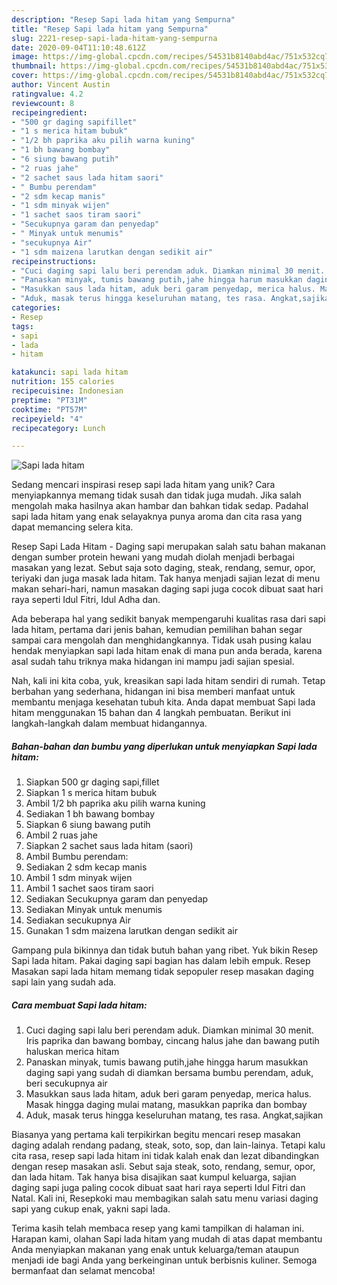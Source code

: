 ```yaml
---
description: "Resep Sapi lada hitam yang Sempurna"
title: "Resep Sapi lada hitam yang Sempurna"
slug: 2221-resep-sapi-lada-hitam-yang-sempurna
date: 2020-09-04T11:10:48.612Z
image: https://img-global.cpcdn.com/recipes/54531b8140abd4ac/751x532cq70/sapi-lada-hitam-foto-resep-utama.jpg
thumbnail: https://img-global.cpcdn.com/recipes/54531b8140abd4ac/751x532cq70/sapi-lada-hitam-foto-resep-utama.jpg
cover: https://img-global.cpcdn.com/recipes/54531b8140abd4ac/751x532cq70/sapi-lada-hitam-foto-resep-utama.jpg
author: Vincent Austin
ratingvalue: 4.2
reviewcount: 8
recipeingredient:
- "500 gr daging sapifillet"
- "1 s merica hitam bubuk"
- "1/2 bh paprika aku pilih warna kuning"
- "1 bh bawang bombay"
- "6 siung bawang putih"
- "2 ruas jahe"
- "2 sachet saus lada hitam saori"
- " Bumbu perendam"
- "2 sdm kecap manis"
- "1 sdm minyak wijen"
- "1 sachet saos tiram saori"
- "Secukupnya garam dan penyedap"
- " Minyak untuk menumis"
- "secukupnya Air"
- "1 sdm maizena larutkan dengan sedikit air"
recipeinstructions:
- "Cuci daging sapi lalu beri perendam aduk. Diamkan minimal 30 menit. Iris paprika dan bawang bombay, cincang halus jahe dan bawang putih haluskan merica hitam"
- "Panaskan minyak, tumis bawang putih,jahe hingga harum masukkan daging sapi yang sudah di diamkan bersama bumbu perendam, aduk, beri secukupnya air"
- "Masukkan saus lada hitam, aduk beri garam penyedap, merica halus. Masak hingga daging mulai matang, masukkan paprika dan bombay"
- "Aduk, masak terus hingga keseluruhan matang, tes rasa. Angkat,sajikan"
categories:
- Resep
tags:
- sapi
- lada
- hitam

katakunci: sapi lada hitam 
nutrition: 155 calories
recipecuisine: Indonesian
preptime: "PT31M"
cooktime: "PT57M"
recipeyield: "4"
recipecategory: Lunch

---
```



![Sapi lada hitam](https://img-global.cpcdn.com/recipes/54531b8140abd4ac/751x532cq70/sapi-lada-hitam-foto-resep-utama.jpg)

Sedang mencari inspirasi resep sapi lada hitam yang unik? Cara menyiapkannya memang tidak susah dan tidak juga mudah. Jika salah mengolah maka hasilnya akan hambar dan bahkan tidak sedap. Padahal sapi lada hitam yang enak selayaknya punya aroma dan cita rasa yang dapat memancing selera kita.

Resep Sapi Lada Hitam - Daging sapi merupakan salah satu bahan makanan dengan sumber protein hewani yang mudah diolah menjadi berbagai masakan yang lezat. Sebut saja soto daging, steak, rendang, semur, opor, teriyaki dan juga masak lada hitam. Tak hanya menjadi sajian lezat di menu makan sehari-hari, namun masakan daging sapi juga cocok dibuat saat hari raya seperti Idul Fitri, Idul Adha dan.

Ada beberapa hal yang sedikit banyak mempengaruhi kualitas rasa dari sapi lada hitam, pertama dari jenis bahan, kemudian pemilihan bahan segar sampai cara mengolah dan menghidangkannya. Tidak usah pusing kalau hendak menyiapkan sapi lada hitam enak di mana pun anda berada, karena asal sudah tahu triknya maka hidangan ini mampu jadi sajian spesial.


Nah, kali ini kita coba, yuk, kreasikan sapi lada hitam sendiri di rumah. Tetap berbahan yang sederhana, hidangan ini bisa memberi manfaat untuk membantu menjaga kesehatan tubuh kita. Anda dapat membuat Sapi lada hitam menggunakan 15 bahan dan 4 langkah pembuatan. Berikut ini langkah-langkah dalam membuat hidangannya.

<!--inarticleads1-->

##### Bahan-bahan dan bumbu yang diperlukan untuk menyiapkan Sapi lada hitam:

1. Siapkan 500 gr daging sapi,fillet
1. Siapkan 1 s merica hitam bubuk
1. Ambil 1/2 bh paprika aku pilih warna kuning
1. Sediakan 1 bh bawang bombay
1. Siapkan 6 siung bawang putih
1. Ambil 2 ruas jahe
1. Siapkan 2 sachet saus lada hitam (saori)
1. Ambil  Bumbu perendam:
1. Sediakan 2 sdm kecap manis
1. Ambil 1 sdm minyak wijen
1. Ambil 1 sachet saos tiram saori
1. Sediakan Secukupnya garam dan penyedap
1. Sediakan  Minyak untuk menumis
1. Sediakan secukupnya Air
1. Gunakan 1 sdm maizena larutkan dengan sedikit air


Gampang pula bikinnya dan tidak butuh bahan yang ribet. Yuk bikin Resep Sapi lada hitam. Pakai daging sapi bagian has dalam lebih empuk. Resep Masakan sapi lada hitam memang tidak sepopuler resep masakan daging sapi lain yang sudah ada. 

<!--inarticleads2-->

##### Cara membuat Sapi lada hitam:

1. Cuci daging sapi lalu beri perendam aduk. Diamkan minimal 30 menit. Iris paprika dan bawang bombay, cincang halus jahe dan bawang putih haluskan merica hitam
1. Panaskan minyak, tumis bawang putih,jahe hingga harum masukkan daging sapi yang sudah di diamkan bersama bumbu perendam, aduk, beri secukupnya air
1. Masukkan saus lada hitam, aduk beri garam penyedap, merica halus. Masak hingga daging mulai matang, masukkan paprika dan bombay
1. Aduk, masak terus hingga keseluruhan matang, tes rasa. Angkat,sajikan


Biasanya yang pertama kali terpikirkan begitu mencari resep masakan daging adalah rendang padang, steak, soto, sop, dan lain-lainya. Tetapi kalu cita rasa, resep sapi lada hitam ini tidak kalah enak dan lezat dibandingkan dengan resep masakan asli. Sebut saja steak, soto, rendang, semur, opor, dan lada hitam. Tak hanya bisa disajikan saat kumpul keluarga, sajian daging sapi juga paling cocok dibuat saat hari raya seperti Idul Fitri dan Natal. Kali ini, Resepkoki mau membagikan salah satu menu variasi daging sapi yang cukup enak, yakni sapi lada. 

Terima kasih telah membaca resep yang kami tampilkan di halaman ini. Harapan kami, olahan Sapi lada hitam yang mudah di atas dapat membantu Anda menyiapkan makanan yang enak untuk keluarga/teman ataupun menjadi ide bagi Anda yang berkeinginan untuk berbisnis kuliner. Semoga bermanfaat dan selamat mencoba!
